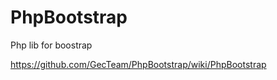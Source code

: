 PhpBootstrap
============

Php lib for boostrap


https://github.com/GecTeam/PhpBootstrap/wiki/PhpBootstrap